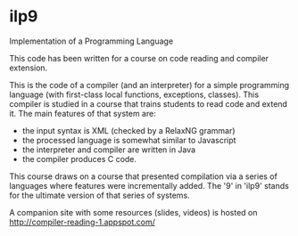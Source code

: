 # ilp9
Implementation of a Programming Language 

This code has been written for a course on code reading and compiler extension.

This is the code of a compiler (and an interpreter) for a simple programming language (with first-class local functions, exceptions, classes). This compiler is studied in a course that trains students to read code and extend it. The main features of that system are:
- the input syntax is XML (checked by a RelaxNG grammar)
- the processed language is somewhat similar to Javascript
- the interpreter and compiler are written in Java
- the compiler produces C code.

This course draws on a course that presented compilation via a series of languages where features were incrementally added. The '9' in 'ilp9' stands for the ultimate version of that series of systems.

A companion site with some resources (slides, videos) is hosted on 
   http://compiler-reading-1.appspot.com/


